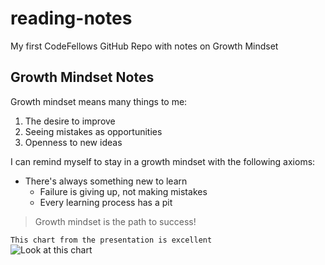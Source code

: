 # reading-notes
My first CodeFellows GitHub Repo with notes on Growth Mindset

## Growth Mindset Notes

Growth mindset means many things to me:
1. The desire to improve
2. Seeing mistakes as opportunities
3. Openness to new ideas

I can remind myself to stay in a growth mindset with the following axioms:

- There's always something new to learn
  - Failure is giving up, not making mistakes
  - Every learning process has a pit

>Growth mindset is the path to success!

`This chart from the presentation is excellent`  
![Look at this chart](https://3kllhk1ibq34qk6sp3bhtox1-wpengine.netdna-ssl.com/wp-content/uploads/NewGrowthMindset2.png)
